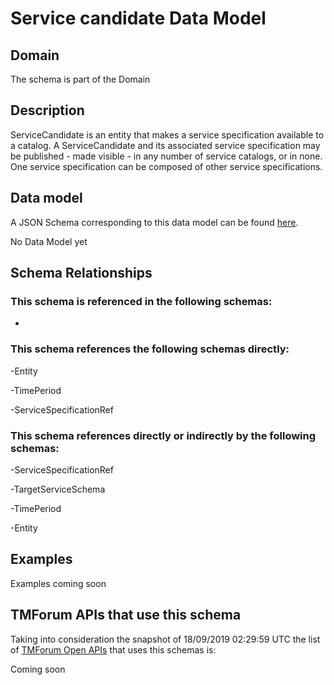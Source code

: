 # Service candidate Data Model

## Domain

The  schema is part of the  Domain

## Description

ServiceCandidate is an entity that makes a service specification available to a catalog. A
ServiceCandidate and its associated service specification may be published - made visible - in any number of service catalogs, or in none. One service specification can be composed of other service specifications.

## Data model

A JSON Schema corresponding to this data model can be found
[here](https://github.com/tmforum-rand/schemas/blob/master/Service/ServiceCandidate.schema.json).

No Data Model yet

## Schema Relationships

### This schema is referenced in the following schemas:

-

### This schema references the following schemas directly:

-Entity

-TimePeriod

-ServiceSpecificationRef

### This schema references directly or indirectly by the following schemas:

-ServiceSpecificationRef

-TargetServiceSchema

-TimePeriod

-Entity



## Examples

Examples coming soon

## TMForum APIs that use this schema

Taking into consideration the snapshot of 18/09/2019 02:29:59 UTC the list of [TMForum Open APIs](https://www.tmforum.org/open-apis/) that uses this schemas is:

Coming soon